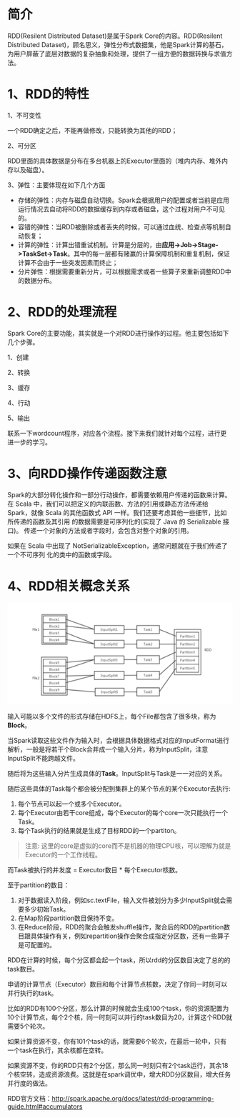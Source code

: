 # 简介
RDD(Resilent Distributed Dataset)是属于Spark Core的内容。RDD(Resilent Distributed Dataset)，顾名思义，弹性分布式数据集，他是Spark计算的基石，为用户屏蔽了底层对数据的复杂抽象和处理，提供了一组方便的数据转换与求值方法。

# 1、RDD的特性
1、不可变性

一个RDD确定之后，不能再做修改，只能转换为其他的RDD；

2、可分区

RDD里面的具体数据是分布在多台机器上的Executor里面的（堆内内存、堆外内存以及磁盘）。

3、弹性：主要体现在如下几个方面
* 存储的弹性：内存与磁盘自动切换。Spark会根据用户的配置或者当前是应用运行情况去自动将RDD的数据缓存到内存或者磁盘，这个过程对用户不可见的。
* 容错的弹性：当RDD被删除或者丢失的时候，可以通过血统、检查点等机制自动恢复；
* 计算的弹性：计算出错重试机制。计算是分层的，由**应用->Job->Stage->TaskSet->Task**。其中的每一层都有赌赢的计算保障机制和重复机制，保证计算不会由于一些突发因素而终止；
* 分片弹性：根据需要重新分片，可以根据需求或者一些算子来重新调整RDD中的数据分布。


# 2、RDD的处理流程
Spark Core的主要功能，其实就是一个对RDD进行操作的过程。他主要包括如下几个步骤。

1、创建

2、转换

3、缓存

4、行动

5、输出

联系一下wordcount程序，对应各个流程。接下来我们就针对每个过程，进行更进一步的学习。

# 3、向RDD操作传递函数注意
Spark的大部分转化操作和一部分行动操作，都需要依赖用户传递的函数来计算。 在 Scala 中，我们可以把定义的内联函数、方法的引用或静态方法传递给 Spark，就像 Scala 的其他函数式 API 一样。我们还要考虑其他一些细节，比如所传递的函数及其引用 的数据需要是可序列化的(实现了 Java 的 Serializable 接口)。 传递一个对象的方法或者字段时，会包含对整个对象的引用。 

如果在 Scala 中出现了 NotSerializableException，通常问题就在于我们传递了一个不可序列 化的类中的函数或字段。

# 4、RDD相关概念关系

![](file/7.png)


输入可能以多个文件的形式存储在HDFS上，每个File都包含了很多块，称为**Block**。

当Spark读取这些文件作为输入时，会根据具体数据格式对应的InputFormat进行解析，一般是将若干个Block合并成一个输入分片，称为InputSplit，注意InputSplit不能跨越文件。

随后将为这些输入分片生成具体的**Task**。InputSplit与Task是一一对应的关系。

随后这些具体的Task每个都会被分配到集群上的某个节点的某个Executor去执行:
1. 每个节点可以起一个或多个Executor。
2. 每个Executor由若干core组成，每个Executor的每个core一次只能执行一个Task。
3. 每个Task执行的结果就是生成了目标RDD的一个partiton。
> 注意: 这里的core是虚拟的core而不是机器的物理CPU核，可以理解为就是Executor的一个工作线程。

而Task被执行的并发度 = Executor数目 * 每个Executor核数。

至于partition的数目：
1. 对于数据读入阶段，例如sc.textFile，输入文件被划分为多少InputSplit就会需要多少初始Task。
2. 在Map阶段partition数目保持不变。
3. 在Reduce阶段，RDD的聚合会触发shuffle操作，聚合后的RDD的partition数目跟具体操作有关，例如repartition操作会聚合成指定分区数，还有一些算子是可配置的。

RDD在计算的时候，每个分区都会起一个task，所以rdd的分区数目决定了总的的task数目。

申请的计算节点（Executor）数目和每个计算节点核数，决定了你同一时刻可以并行执行的task。

比如的RDD有100个分区，那么计算的时候就会生成100个task，你的资源配置为10个计算节点，每个2个核，同一时刻可以并行的task数目为20，计算这个RDD就需要5个轮次。

如果计算资源不变，你有101个task的话，就需要6个轮次，在最后一轮中，只有一个task在执行，其余核都在空转。

如果资源不变，你的RDD只有2个分区，那么同一时刻只有2个task运行，其余18个核空转，造成资源浪费。这就是在spark调优中，增大RDD分区数目，增大任务并行度的做法。

RDD官方文档：http://spark.apache.org/docs/latest/rdd-programming-guide.html#accumulators





